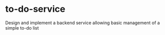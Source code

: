 # to-do-service
Design and implement a backend service allowing basic management of a simple to-do list
